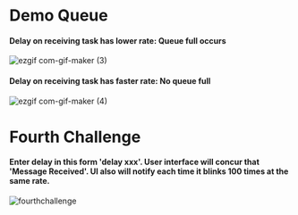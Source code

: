# Demo Queue  
  
#### Delay on receiving task has lower rate: Queue full occurs

![ezgif com-gif-maker (3)](https://user-images.githubusercontent.com/76240694/114626418-4345ef80-9ce6-11eb-9a2d-03ecd6bb5fdd.gif)  

#### Delay on receiving task has faster rate: No queue full  

![ezgif com-gif-maker (4)](https://user-images.githubusercontent.com/76240694/114626666-9f107880-9ce6-11eb-9ac3-85cb28e6860b.gif)

# Fourth Challenge  
  
#### Enter delay in this form 'delay xxx'. User interface will concur that 'Message Received'. UI also will notify each time it blinks 100 times at the same rate.  

![fourthchallenge](https://user-images.githubusercontent.com/76240694/114631017-64124300-9cee-11eb-8e93-83a3e0687586.gif)





